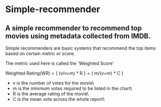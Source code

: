 # Simple-recommender
## A simple recommender to recommend top movies using metadata collected from IMDB.

Simple recommenders are basic systems that recommend the top items based on certain metric or score.

The metric used here is called the 'Weighted Score'

Weighted Rating(WR) = { (v/v+m) * R } + { m/(v+m) * C } 

* v is the number of votes for the movie\
* m is the minimum votes required to be listed in the chart\
* R is the average rating of the movie\
* C is the mean vote across the whole report\

